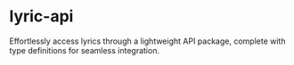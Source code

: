 # lyric-api
 Effortlessly access lyrics through a lightweight API package, complete with type definitions for seamless integration.
